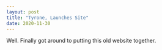 ```yaml
---
layout: post
title: "Tyrone, Launches Site"
date: 2020-11-30
---
```


Well. Finally got around to putting this old website together. 
